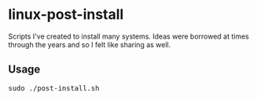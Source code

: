 # linux-post-install
Scripts I've created to install many systems. Ideas were borrowed at times through the years and so I felt like sharing as well.

## Usage
<pre>
sudo ./post-install.sh
</pre>